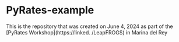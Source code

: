 # PyRates-example

This is the repository that was created on June 4, 2024 as part of the [PyRates Workshop](https://linked. /LeapFROGS) in Marina del Rey